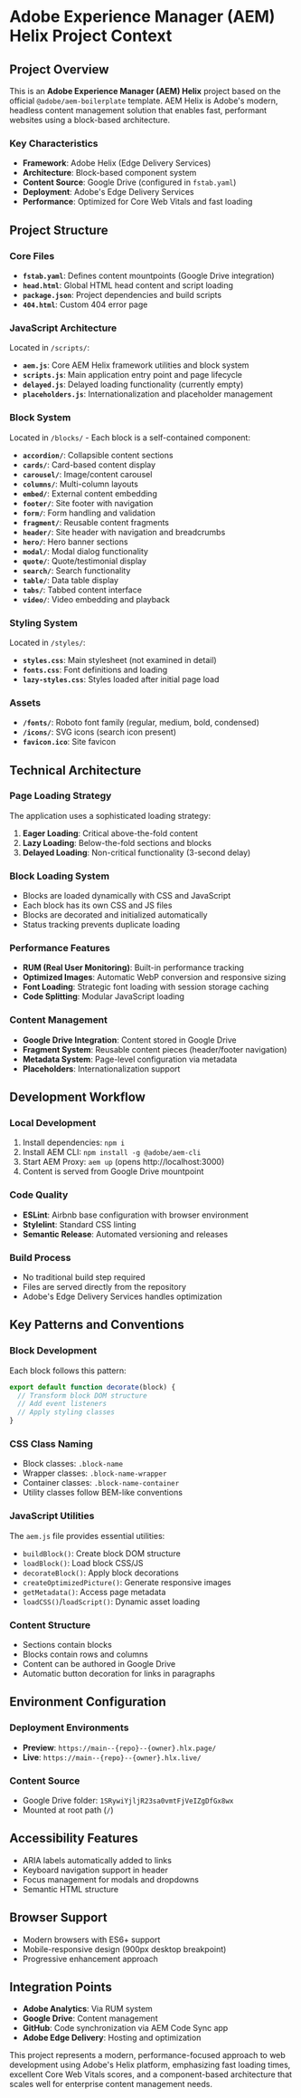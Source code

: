 # Adobe Experience Manager (AEM) Helix Project Context

## Project Overview
This is an **Adobe Experience Manager (AEM) Helix** project based on the official `@adobe/aem-boilerplate` template. AEM Helix is Adobe's modern, headless content management solution that enables fast, performant websites using a block-based architecture.

### Key Characteristics
- **Framework**: Adobe Helix (Edge Delivery Services)
- **Architecture**: Block-based component system
- **Content Source**: Google Drive (configured in `fstab.yaml`)
- **Deployment**: Adobe's Edge Delivery Services
- **Performance**: Optimized for Core Web Vitals and fast loading

## Project Structure

### Core Files
- **`fstab.yaml`**: Defines content mountpoints (Google Drive integration)
- **`head.html`**: Global HTML head content and script loading
- **`package.json`**: Project dependencies and build scripts
- **`404.html`**: Custom 404 error page

### JavaScript Architecture
Located in `/scripts/`:
- **`aem.js`**: Core AEM Helix framework utilities and block system
- **`scripts.js`**: Main application entry point and page lifecycle
- **`delayed.js`**: Delayed loading functionality (currently empty)
- **`placeholders.js`**: Internationalization and placeholder management

### Block System
Located in `/blocks/` - Each block is a self-contained component:
- **`accordion/`**: Collapsible content sections
- **`cards/`**: Card-based content display
- **`carousel/`**: Image/content carousel
- **`columns/`**: Multi-column layouts
- **`embed/`**: External content embedding
- **`footer/`**: Site footer with navigation
- **`form/`**: Form handling and validation
- **`fragment/`**: Reusable content fragments
- **`header/`**: Site header with navigation and breadcrumbs
- **`hero/`**: Hero banner sections
- **`modal/`**: Modal dialog functionality
- **`quote/`**: Quote/testimonial display
- **`search/`**: Search functionality
- **`table/`**: Data table display
- **`tabs/`**: Tabbed content interface
- **`video/`**: Video embedding and playback

### Styling System
Located in `/styles/`:
- **`styles.css`**: Main stylesheet (not examined in detail)
- **`fonts.css`**: Font definitions and loading
- **`lazy-styles.css`**: Styles loaded after initial page load

### Assets
- **`/fonts/`**: Roboto font family (regular, medium, bold, condensed)
- **`/icons/`**: SVG icons (search icon present)
- **`favicon.ico`**: Site favicon

## Technical Architecture

### Page Loading Strategy
The application uses a sophisticated loading strategy:
1. **Eager Loading**: Critical above-the-fold content
2. **Lazy Loading**: Below-the-fold sections and blocks
3. **Delayed Loading**: Non-critical functionality (3-second delay)

### Block Loading System
- Blocks are loaded dynamically with CSS and JavaScript
- Each block has its own CSS and JS files
- Blocks are decorated and initialized automatically
- Status tracking prevents duplicate loading

### Performance Features
- **RUM (Real User Monitoring)**: Built-in performance tracking
- **Optimized Images**: Automatic WebP conversion and responsive sizing
- **Font Loading**: Strategic font loading with session storage caching
- **Code Splitting**: Modular JavaScript loading

### Content Management
- **Google Drive Integration**: Content stored in Google Drive
- **Fragment System**: Reusable content pieces (header/footer navigation)
- **Metadata System**: Page-level configuration via metadata
- **Placeholders**: Internationalization support

## Development Workflow

### Local Development
1. Install dependencies: `npm i`
2. Install AEM CLI: `npm install -g @adobe/aem-cli`
3. Start AEM Proxy: `aem up` (opens http://localhost:3000)
4. Content is served from Google Drive mountpoint

### Code Quality
- **ESLint**: Airbnb base configuration with browser environment
- **Stylelint**: Standard CSS linting
- **Semantic Release**: Automated versioning and releases

### Build Process
- No traditional build step required
- Files are served directly from the repository
- Adobe's Edge Delivery Services handles optimization

## Key Patterns and Conventions

### Block Development
Each block follows this pattern:
```javascript
export default function decorate(block) {
  // Transform block DOM structure
  // Add event listeners
  // Apply styling classes
}
```

### CSS Class Naming
- Block classes: `.block-name`
- Wrapper classes: `.block-name-wrapper`
- Container classes: `.block-name-container`
- Utility classes follow BEM-like conventions

### JavaScript Utilities
The `aem.js` file provides essential utilities:
- `buildBlock()`: Create block DOM structure
- `loadBlock()`: Load block CSS/JS
- `decorateBlock()`: Apply block decorations
- `createOptimizedPicture()`: Generate responsive images
- `getMetadata()`: Access page metadata
- `loadCSS()`/`loadScript()`: Dynamic asset loading

### Content Structure
- Sections contain blocks
- Blocks contain rows and columns
- Content can be authored in Google Drive
- Automatic button decoration for links in paragraphs

## Environment Configuration

### Deployment Environments
- **Preview**: `https://main--{repo}--{owner}.hlx.page/`
- **Live**: `https://main--{repo}--{owner}.hlx.live/`

### Content Source
- Google Drive folder: `1SRywiYjljR23sa0vmtFjVeIZgDfGx8wx`
- Mounted at root path (`/`)

## Accessibility Features
- ARIA labels automatically added to links
- Keyboard navigation support in header
- Focus management for modals and dropdowns
- Semantic HTML structure

## Browser Support
- Modern browsers with ES6+ support
- Mobile-responsive design (900px desktop breakpoint)
- Progressive enhancement approach

## Integration Points
- **Adobe Analytics**: Via RUM system
- **Google Drive**: Content management
- **GitHub**: Code synchronization via AEM Code Sync app
- **Adobe Edge Delivery**: Hosting and optimization

This project represents a modern, performance-focused approach to web development using Adobe's Helix platform, emphasizing fast loading times, excellent Core Web Vitals scores, and a component-based architecture that scales well for enterprise content management needs.